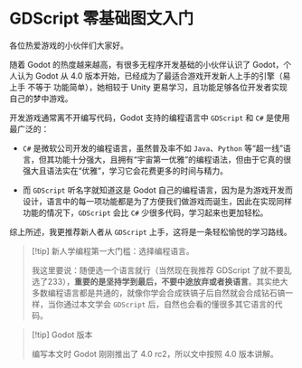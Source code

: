 # GDScript 零基础图文入门

各位热爱游戏的小伙伴们大家好。

随着 Godot 的热度越来越高，有很多无程序开发基础的小伙伴认识了 Godot，个人认为 Godot 从 4.0 版本开始，已经成为了最适合游戏开发新人上手的引擎（易上手 不等于 功能简单），她相较于 Unity 更易学习，且功能足够各位开发者实现自己的梦中游戏。

开发游戏通常离不开编写代码，Godot 支持的编程语言中 `GDScript` 和 `C#` 是使用最广泛的：

- `C#` 是微软公司开发的编程语言，虽然普及率不如 `Java`、`Python` 等“超一线”语言，但其功能十分强大，且拥有“宇宙第一优雅”的编程语法，但由于它真的很强大且语法实在“优雅”，学习它会花费更多的时间与精力。

- 而 `GDScript` 听名字就知道这是 Godot 自己的编程语言，因为是为游戏开发而设计，语言中的每一项功能都是为了方便我们做游戏而诞生，因此在实现同样功能的情况下，`GDScript` 会比 `C#` 少很多代码，学习起来也更加轻松。

综上所述，我更推荐新人者从 `GDScript` 上手，这将是一条轻松愉悦的学习路线。

> [!tip] 新人学编程第一大门槛：选择编程语言。
>
> 我这里要说：随便选一个语言就行（当然现在我推荐 GDScript 了就不要乱选了233），**重要的是坚持学到最后，不要中途放弃或者换语言**。其实绝大多数编程语言都是共通的，就像你学会合成铁镐子后自然就会合成钻石镐一样，当你通过本文学会 `GDScript` 后，自然也会看的懂很多其它语言的代码。

> [!tip] Godot 版本
> 
> 编写本文时 Godot 刚刚推出了 4.0 rc2，所以文中按照 4.0 版本讲解。

